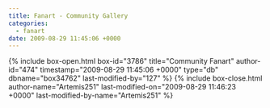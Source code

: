 ```yaml
---
title: Fanart - Community Gallery
categories:
  - fanart
date: 2009-08-29 11:45:06 +0000
---
```

{% include box-open.html box-id="3786" title="Community Fanart" author-id="474" timestamp="2009-08-29 11:45:06 +0000" type="db" dbname="box34762" last-modified-by="127" %}
<navigator group="Fanart|Community" quantity="250" offdir="TRUE" /> <displaytor mode="thumbnail" />
{% include box-close.html author-name="Artemis251" last-modified-on="2009-08-29 11:46:23 +0000" last-modified-by-name="Artemis251" %}
